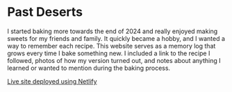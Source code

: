 # Past Deserts

I started baking more towards the end of 2024 and really enjoyed making sweets for my friends and family. It quickly became a hobby, and I wanted a way to remember each recipe. This website serves as a memory log that grows every time I bake something new. I included a link to the recipe I followed, photos of how my version turned out, and notes about anything I learned or wanted to mention during the baking process.

[Live site deployed using Netlify](https://pastdeserts.netlify.app/)

